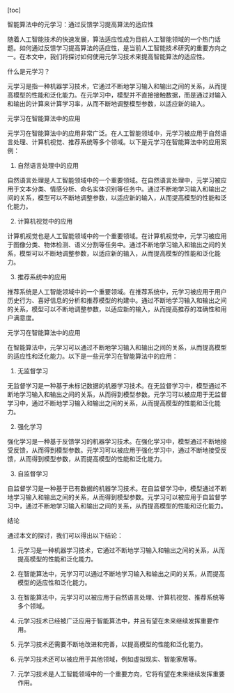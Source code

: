 
[toc]                    
                
                
智能算法中的元学习：通过反馈学习提高算法的适应性

随着人工智能技术的快速发展，算法适应性成为目前人工智能领域的一个热门话题。如何通过反馈学习提高算法的适应性，是当前人工智能技术研究的重要方向之一。在本文中，我们将探讨如何使用元学习技术来提高智能算法的适应性。

什么是元学习？

元学习是指一种机器学习技术，它通过不断地学习输入和输出之间的关系，从而提高模型的性能和泛化能力。在元学习中，模型并不直接接触数据，而是通过对输入和输出的计算来计算学习率，从而不断地调整模型参数，以适应新的输入。

元学习在智能算法中的应用

元学习在智能算法中的应用非常广泛。在人工智能领域中，元学习被应用于自然语言处理、计算机视觉、推荐系统等多个领域。以下是元学习在智能算法中的应用案例：

1. 自然语言处理中的应用

自然语言处理是人工智能领域中的一个重要领域。在自然语言处理中，元学习被应用于文本分类、情感分析、命名实体识别等任务中。通过不断地学习输入和输出之间的关系，模型可以不断地调整参数，以适应新的输入，从而提高模型的性能和泛化能力。

2. 计算机视觉中的应用

计算机视觉也是人工智能领域中的一个重要领域。在计算机视觉中，元学习被应用于图像分类、物体检测、语义分割等任务中。通过不断地学习输入和输出之间的关系，模型可以不断地调整参数，以适应新的输入，从而提高模型的性能和泛化能力。

3. 推荐系统中的应用

推荐系统是人工智能领域中的一个重要领域。在推荐系统中，元学习被应用于用户历史行为、喜好信息的分析和推荐模型的构建中。通过不断地学习输入和输出之间的关系，模型可以不断地调整参数，以适应新的输入，从而提高推荐的准确性和用户满意度。

元学习在智能算法中的应用

在智能算法中，元学习可以通过不断地学习输入和输出之间的关系，从而提高模型的适应性和泛化能力。以下是一些元学习在智能算法中的应用：

1. 无监督学习

无监督学习是一种基于未标记数据的机器学习技术。在无监督学习中，模型通过不断地学习输入和输出之间的关系，从而得到模型参数。元学习可以被应用于无监督学习中，通过不断地学习输入和输出之间的关系，从而提高模型的性能和泛化能力。

2. 强化学习

强化学习是一种基于反馈学习的机器学习技术。在强化学习中，模型通过不断地接受反馈，从而得到模型参数。元学习可以被应用于强化学习中，通过不断地接受反馈，从而得到模型参数，从而提高模型的性能和泛化能力。

3. 自监督学习

自监督学习是一种基于已有数据的机器学习技术。在自监督学习中，模型通过不断地学习输入和输出之间的关系，从而得到模型参数。元学习可以被应用于自监督学习中，通过不断地学习输入和输出之间的关系，从而提高模型的性能和泛化能力。

结论

通过本文的探讨，我们可以得出以下结论：

1. 元学习是一种机器学习技术，它通过不断地学习输入和输出之间的关系，从而提高模型的性能和泛化能力。

2. 在智能算法中，元学习可以通过不断地学习输入和输出之间的关系，从而提高模型的适应性和泛化能力。

3. 在智能算法中，元学习可以被应用于自然语言处理、计算机视觉、推荐系统等多个领域。

4. 元学习技术已经被广泛应用于智能算法中，并且有望在未来继续发挥重要作用。

5. 元学习技术还需要不断地改进和完善，以提高模型的性能和泛化能力。

6. 元学习技术还可以被应用于其他领域，例如虚拟现实、智能家居等。

7. 元学习技术是人工智能领域中的一个重要方向，它将有望在未来继续发挥重要作用。

